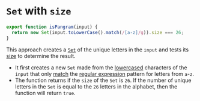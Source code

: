 # `Set` with `size`

```javascript
export function isPangram(input) {
  return new Set(input.toLowerCase().match(/[a-z]/g)).size === 26;
}
```

This approach creates a [`Set`][set] of the unique letters in the `input` and tests its [size][size] to determine the result.

- It first creates a new `Set` made from the [lowercased][tolowercase] characters of the `input`
that only [match][match] the [regular expression][regex] pattern for letters from `a`-`z`.
- The function returns if the `size` of the `Set` is `26`.
If the number of unique letters in the `Set` is equal to the `26` letters in the alphabet, then the function will return `true`.

[set]: https://developer.mozilla.org/en-US/docs/Web/JavaScript/Reference/Global_Objects/Set
[size]: https://developer.mozilla.org/en-US/docs/Web/JavaScript/Reference/Global_Objects/Set/size
[tolowercase]: https://developer.mozilla.org/en-US/docs/Web/JavaScript/Reference/Global_Objects/String/toLowerCase
[match]: https://developer.mozilla.org/en-US/docs/Web/JavaScript/Reference/Global_Objects/String/match
[regex]: https://developer.mozilla.org/en-US/docs/Web/JavaScript/Guide/Regular_Expressions
